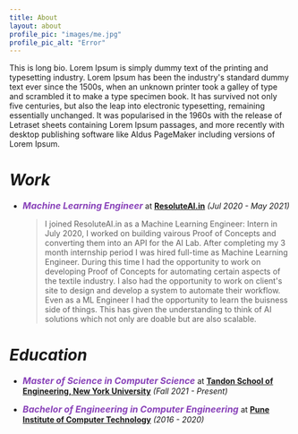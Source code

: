 ```yaml
---
title: About
layout: about
profile_pic: "images/me.jpg"
profile_pic_alt: "Error"
---
```


This is long bio.
Lorem Ipsum is simply dummy text of the printing and typesetting industry. Lorem Ipsum has been the industry's standard dummy text ever since the 1500s, when an unknown printer took a galley of type and scrambled it to make a type specimen book. It has survived not only five centuries, but also the leap into electronic typesetting, remaining essentially unchanged. It was popularised in the 1960s with the release of Letraset sheets containing Lorem Ipsum passages, and more recently with desktop publishing software like Aldus PageMaker including versions of Lorem Ipsum.

# ***Work***

- _<b style='font-size:16px; color:#8942b9;'>Machine Learning Engineer</b>_ at <b><a href="https://resoluteai.in/" target="_blank">ResoluteAI.in</a></b> _(Jul 2020 - May 2021)_

    > I joined ResoluteAI.in as a Machine Learning Engineer: Intern in July 2020, I worked on building vairous Proof of Concepts and converting them into an API for  the AI Lab. After completing my 3 month internship period I was hired full-time as Machine Learning Engineer. During this time I had the opportunity to work on developing Proof of Concepts for automating certain aspects of the textile industry. I also had the opportunity to work on client's site to design and develop a system to automate their workflow. Even as a ML Engineer I had the opportunity to learn the buisness side of things. This has given the understanding to think of AI solutions which not only are doable but are also scalable.

# ***Education***

- _<b style='font-size:16px; color:#8942b9;'>Master of Science in Computer Science</b>_ at <b><a href="https://engineering.nyu.edu" target="_blank">Tandon School of Engineering, New York University</a></b> _(Fall 2021 - Present)_

- _<b style='font-size:16px; color:#8942b9;'>Bachelor of Engineering in Computer Engineering</b>_ at <b><a href="https://pict.edu" target="_blank">Pune Institute of Computer Technology</a></b> _(2016 - 2020)_
    
